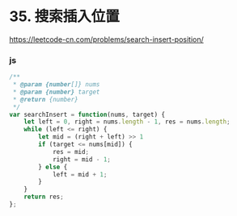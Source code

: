 # 35. 搜索插入位置

https://leetcode-cn.com/problems/search-insert-position/



### js

``` js
/**
 * @param {number[]} nums
 * @param {number} target
 * @return {number}
 */
var searchInsert = function(nums, target) {
    let left = 0, right = nums.length - 1, res = nums.length;
    while (left <= right) {
        let mid = (right + left) >> 1
        if (target <= nums[mid]) {
            res = mid;
            right = mid - 1;
        } else {
            left = mid + 1;
        }
    }
    return res;
};
```

